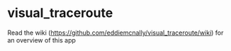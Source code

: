 # visual_traceroute
Read the wiki (https://github.com/eddiemcnally/visual_traceroute/wiki) for an overview of this app
